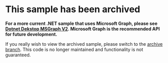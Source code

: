 # This sample has been archived

**For a more current .NET sample that uses Microsoft Graph, please see [Dotnet Dekstop MSGraph V2](https://github.com/azure-samples/active-directory-dotnet-desktop-msgraph-v2). Microsoft Graph is the recommended API for future development.**

If you really wish to view the archived sample, please switch to the [archive branch](https://github.com/Azure-Samples/active-directory-dotnet-graphapi-console/tree/complete). This code is no longer maintained and functionality is not guaranteed.
